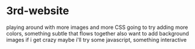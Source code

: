 # 3rd-website
playing around with more images and more CSS
going to try adding more colors, something subtle that flows together 
also want to add background images
if i get crazy maybe i'll try some javascript, something interactive
